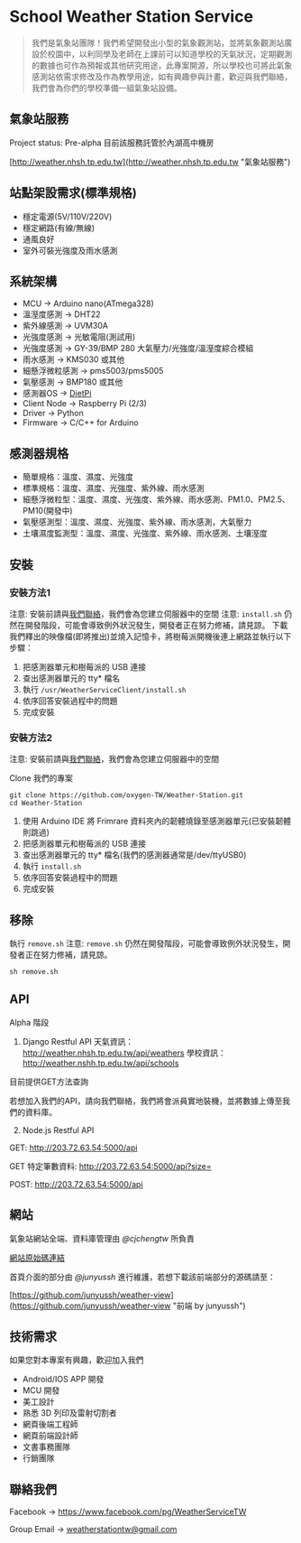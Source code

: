 # School Weather Station Service

>我們是氣象站團隊！我們希望開發出小型的氣象觀測站，並將氣象觀測站廣設於校園中，以利同學及老師在上課前可以知道學校的天氣狀況，定期觀測的數據也可作為預報或其他研究用途，此專案開源，所以學校也可將此氣象感測站依需求修改及作為教學用途，如有興趣參與計畫，歡迎與我們聯絡，我們會為你們的學校準備一組氣象站設備。 

## 氣象站服務

Project status: Pre-alpha
目前該服務託管於內湖高中機房

[http://weather.nhsh.tp.edu.tw](http://weather.nhsh.tp.edu.tw "氣象站服務")

## 站點架設需求(標準規格)

- 穩定電源(5V/110V/220V)
- 穩定網路(有線/無線)
- 通風良好
- 室外可裝光強度及雨水感測

## 系統架構

- MCU -> Arduino nano(ATmega328)
- 溫溼度感測 -> DHT22
- 紫外線感測 -> UVM30A
- 光強度感測 -> 光敏電阻(測試用)
- 光強度感測 -> GY-39/BMP 280 大氣壓力/光強度/溫溼度綜合模組
- 雨水感測 -> KMS030 或其他
- 細懸浮微粒感測 -> pms5003/pms5005
- 氣壓感測 -> BMP180 或其他
- 感測器OS -> [DietPi](http://dietpi.com/)
- Client Node -> Raspberry Pi (2/3)
- Driver -> Python
- Firmware -> C/C++ for Arduino

## 感測器規格

- 簡單規格：溫度、濕度、光強度
- 標準規格：溫度、濕度、光強度、紫外線、雨水感測
- 細懸浮微粒型：溫度、濕度、光強度、紫外線、雨水感測、PM1.0、PM2.5、PM10(開發中)
- 氣壓感測型：溫度、濕度、光強度、紫外線、雨水感測，大氣壓力
- 土壤濕度監測型：溫度、濕度、光強度、紫外線、雨水感測、土壤溼度


## 安裝

### 安裝方法1

注意: 安裝前請與[我們聯絡](#聯絡我們)，我們會為您建立伺服器中的空間
注意: `install.sh` 仍然在開發階段，可能會導致例外狀況發生，開發者正在努力修補，請見諒。
下載我們釋出的映像檔(即將推出)並燒入記憶卡，將樹莓派開機後連上網路並執行以下步驟：

1. 把感測器單元和樹莓派的 USB 連接
2. 查出感測器單元的 tty* 檔名
3. 執行 `/usr/WeatherServiceClient/install.sh`
4. 依序回答安裝過程中的問題
5. 完成安裝

### 安裝方法2

注意: 安裝前請與[我們聯絡](#聯絡我們)，我們會為您建立伺服器中的空間

Clone 我們的專案

```
git clone https://github.com/oxygen-TW/Weather-Station.git
cd Weather-Station
```

1. 使用 Arduino IDE 將 Frimrare 資料夾內的韌體燒錄至感測器單元(已安裝韌體則跳過)
4. 把感測器單元和樹莓派的 USB 連接
5. 查出感測器單元的 tty* 檔名(我們的感測器通常是/dev/ttyUSB0)
6. 執行 `install.sh`
7. 依序回答安裝過程中的問題
8. 完成安裝

## 移除

執行 `remove.sh`
注意: `remove.sh` 仍然在開發階段，可能會導致例外狀況發生，開發者正在努力修補，請見諒。
```
sh remove.sh
```

## API

Alpha 階段
1. Django Restful API
天氣資訊：http://weather.nhsh.tp.edu.tw/api/weathers
學校資訊：http://weather.nshh.tp.edu.tw/api/schools

目前提供GET方法查詢

若想加入我們的API，請向我們聯絡，我們將會派員實地裝機，並將數據上傳至我們的資料庫。

2. Node.js Restful API

GET: http://203.72.63.54:5000/api

GET 特定筆數資料: http://203.72.63.54:5000/api?size=<number>

POST: http://203.72.63.54:5000/api 

## 網站

氣象站網站全端、資料庫管理由 *@cjchengtw* 所負責

[網站原始碼連結](https://github.com/cjchengtw/campus-weather-station)

首頁介面的部分由 *@junyussh* 進行維護，若想下載該前端部分的源碼請至：

[https://github.com/junyussh/weather-view](https://github.com/junyussh/weather-view "前端 by junyussh")

## 技術需求

如果您對本專案有興趣，歡迎加入我們

- Android/IOS APP 開發
- MCU 開發
- 美工設計
- 熟悉 3D 列印及雷射切割者
- 網頁後端工程師
- 網頁前端設計師
- 文書事務團隊
- 行銷團隊

## 聯絡我們

Facebook -> https://www.facebook.com/pg/WeatherServiceTW

Group Email -> weatherstationtw@gmail.com
